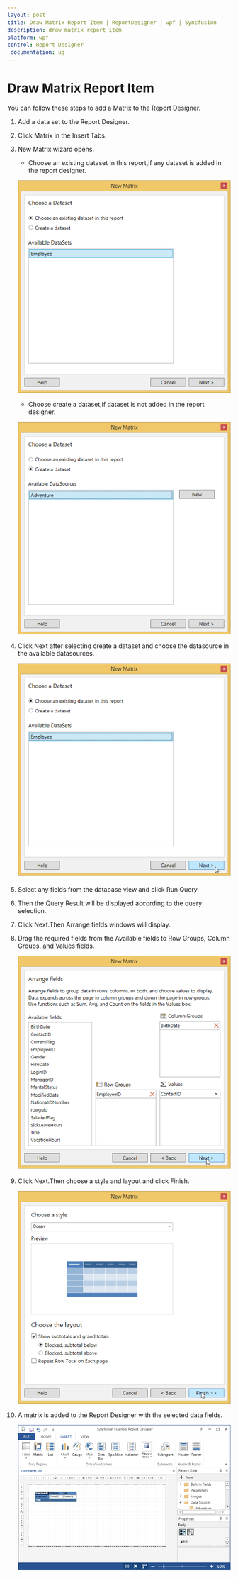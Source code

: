 ```yaml
---
layout: post
title: Draw Matrix Report Item | ReportDesigner | wpf | Syncfusion
description: draw matrix report item
platform: wpf
control: Report Designer
 documentation: ug
---
```


# Draw Matrix Report Item

You can follow these steps to add a Matrix to the Report Designer.

1. Add a data set to the Report Designer.

2. Click Matrix in the Insert Tabs.

3. New Matrix wizard opens. 

   * Choose an existing dataset in this report,if any dataset is added in the report designer.
   
   ![](Draw-Matrix-Report-Item_images/Draw-Matrix-Report-Item_img1.png)
   
   * Choose create a dataset,if dataset is not added in the report designer.
   
   ![](Draw-Matrix-Report-Item_images/Draw-Matrix-Report-Item_img2.png)
   
4. Click Next after selecting create a dataset and choose the datasource in the available datasources.

   ![](Draw-Matrix-Report-Item_images/Draw-Matrix-Report-Item_img3.png)

5. Select any fields from the database view and click Run Query.

6. Then the Query Result will be displayed according to the query selection.

7. Click Next.Then Arrange fields windows will display.

8. Drag the required fields from the Available fields to Row Groups, Column Groups, and Values fields.

   ![](Draw-Matrix-Report-Item_images/Draw-Matrix-Report-Item_img4.png)

9. Click Next.Then choose a style and layout and click Finish.

   ![](Draw-Matrix-Report-Item_images/Draw-Matrix-Report-Item_img5.png)

10. A matrix is added to the Report Designer with the selected data fields.

    ![](Draw-Matrix-Report-Item_images/Draw-Matrix-Report-Item_img6.png)

   